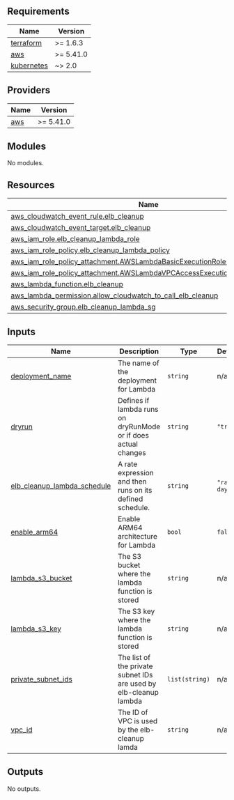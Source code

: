 ## Requirements

| Name | Version |
|------|---------|
| <a name="requirement_terraform"></a> [terraform](#requirement\_terraform) | >= 1.6.3 |
| <a name="requirement_aws"></a> [aws](#requirement\_aws) | >= 5.41.0 |
| <a name="requirement_kubernetes"></a> [kubernetes](#requirement\_kubernetes) | ~> 2.0 |

## Providers

| Name | Version |
|------|---------|
| <a name="provider_aws"></a> [aws](#provider\_aws) | >= 5.41.0 |

## Modules

No modules.

## Resources

| Name | Type |
|------|------|
| [aws_cloudwatch_event_rule.elb_cleanup](https://registry.terraform.io/providers/hashicorp/aws/latest/docs/resources/cloudwatch_event_rule) | resource |
| [aws_cloudwatch_event_target.elb_cleanup](https://registry.terraform.io/providers/hashicorp/aws/latest/docs/resources/cloudwatch_event_target) | resource |
| [aws_iam_role.elb_cleanup_lambda_role](https://registry.terraform.io/providers/hashicorp/aws/latest/docs/resources/iam_role) | resource |
| [aws_iam_role_policy.elb_cleanup_lambda_policy](https://registry.terraform.io/providers/hashicorp/aws/latest/docs/resources/iam_role_policy) | resource |
| [aws_iam_role_policy_attachment.AWSLambdaBasicExecutionRoleELBCleanup](https://registry.terraform.io/providers/hashicorp/aws/latest/docs/resources/iam_role_policy_attachment) | resource |
| [aws_iam_role_policy_attachment.AWSLambdaVPCAccessExecutionRoleELBCleanup](https://registry.terraform.io/providers/hashicorp/aws/latest/docs/resources/iam_role_policy_attachment) | resource |
| [aws_lambda_function.elb_cleanup](https://registry.terraform.io/providers/hashicorp/aws/latest/docs/resources/lambda_function) | resource |
| [aws_lambda_permission.allow_cloudwatch_to_call_elb_cleanup](https://registry.terraform.io/providers/hashicorp/aws/latest/docs/resources/lambda_permission) | resource |
| [aws_security_group.elb_cleanup_lambda_sg](https://registry.terraform.io/providers/hashicorp/aws/latest/docs/resources/security_group) | resource |

## Inputs

| Name | Description | Type | Default | Required |
|------|-------------|------|---------|:--------:|
| <a name="input_deployment_name"></a> [deployment\_name](#input\_deployment\_name) | The name of the deployment for Lambda | `string` | n/a | yes |
| <a name="input_dryrun"></a> [dryrun](#input\_dryrun) | Defines if lambda runs on dryRunMode or if does actual changes | `string` | `"true"` | no |
| <a name="input_elb_cleanup_lambda_schedule"></a> [elb\_cleanup\_lambda\_schedule](#input\_elb\_cleanup\_lambda\_schedule) | A rate expression and then runs on its defined schedule. | `string` | `"rate(7 days)"` | no |
| <a name="input_enable_arm64"></a> [enable\_arm64](#input\_enable\_arm64) | Enable ARM64 architecture for Lambda | `bool` | `false` | no |
| <a name="input_lambda_s3_bucket"></a> [lambda\_s3\_bucket](#input\_lambda\_s3\_bucket) | The S3 bucket where the lambda function is stored | `string` | n/a | yes |
| <a name="input_lambda_s3_key"></a> [lambda\_s3\_key](#input\_lambda\_s3\_key) | The S3 key where the lambda function is stored | `string` | n/a | yes |
| <a name="input_private_subnet_ids"></a> [private\_subnet\_ids](#input\_private\_subnet\_ids) | The list of the private subnet IDs are used by elb-cleanup lambda | `list(string)` | n/a | yes |
| <a name="input_vpc_id"></a> [vpc\_id](#input\_vpc\_id) | The ID of VPC is used by the elb-cleanup lamda | `string` | n/a | yes |

## Outputs

No outputs.
